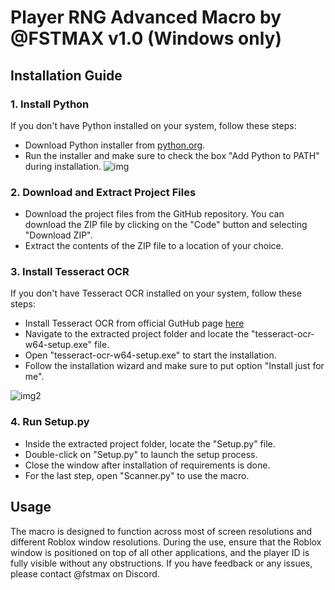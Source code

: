 # Player RNG Advanced Macro by @FSTMAX v1.0 (Windows only)

## Installation Guide

### 1. Install Python

If you don't have Python installed on your system, follow these steps:

- Download Python installer from [python.org](https://www.python.org/downloads/).
- Run the installer and make sure to check the box "Add Python to PATH" during installation. ![img](https://i.imgur.com/AuJ0aeu.png)

### 2. Download and Extract Project Files

- Download the project files from the GitHub repository. You can download the ZIP file by clicking on the "Code" button and selecting "Download ZIP".
- Extract the contents of the ZIP file to a location of your choice.

### 3. Install Tesseract OCR

If you don't have Tesseract OCR installed on your system, follow these steps:

- Install Tesseract OCR from official GutHub page [here](https://github.com/UB-Mannheim/tesseract/wiki)
- Navigate to the extracted project folder and locate the "tesseract-ocr-w64-setup.exe" file.
- Open "tesseract-ocr-w64-setup.exe" to start the installation.
- Follow the installation wizard and make sure to put option "Install just for me".

![img2](https://i.imgur.com/yQ9dNug.png)

### 4. Run Setup.py

- Inside the extracted project folder, locate the "Setup.py" file.
- Double-click on "Setup.py" to launch the setup process.
- Close the window after installation of requirements is done.
- For the last step, open "Scanner.py" to use the macro.

## Usage

The macro is designed to function across most of screen resolutions and different Roblox window resolutions. During the use, ensure that the Roblox window is positioned on top of all other applications, and the player ID is fully visible without any obstructions. 
If you have feedback or any issues, please contact @fstmax on Discord.
